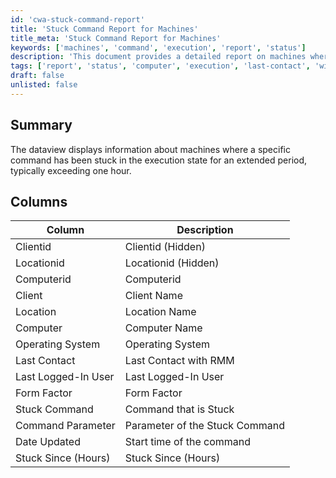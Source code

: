 ```yaml
---
id: 'cwa-stuck-command-report'
title: 'Stuck Command Report for Machines'
title_meta: 'Stuck Command Report for Machines'
keywords: ['machines', 'command', 'execution', 'report', 'status']
description: 'This document provides a detailed report on machines where a specific command has been stuck in the execution state for an extended period, typically exceeding one hour. It includes various columns such as Client ID, Computer ID, Operating System, and more to help identify and troubleshoot issues.'
tags: ['report', 'status', 'computer', 'execution', 'last-contact', 'windows']
draft: false
unlisted: false
---
```

## Summary

The dataview displays information about machines where a specific command has been stuck in the execution state for an extended period, typically exceeding one hour.

## Columns

| Column                   | Description                           |
|--------------------------|---------------------------------------|
| Clientid                 | Clientid (Hidden)                    |
| Locationid               | Locationid (Hidden)                  |
| Computerid               | Computerid                            |
| Client                   | Client Name                           |
| Location                 | Location Name                         |
| Computer                 | Computer Name                         |
| Operating System         | Operating System                      |
| Last Contact             | Last Contact with RMM                |
| Last Logged-In User      | Last Logged-In User                   |
| Form Factor              | Form Factor                           |
| Stuck Command            | Command that is Stuck                |
| Command Parameter        | Parameter of the Stuck Command        |
| Date Updated             | Start time of the command            |
| Stuck Since (Hours)     | Stuck Since (Hours)                  |




